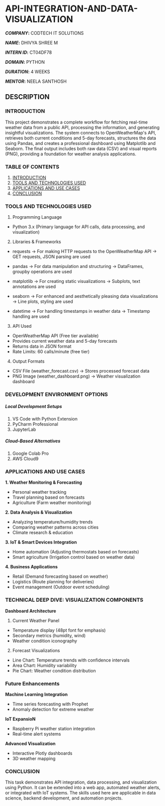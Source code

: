 # API-INTEGRATION-AND-DATA-VISUALIZATION

***COMPANY*:** CODTECH IT SOLUTIONS

***NAME*:** DHIVYA SHREE M

***INTERN ID*:** CT04DF78

***DOMAIN*:** PYTHON

***DURATION*:** 4 WEEKS

***MENTOR*:** NEELA SANTHOSH

## DESCRIPTION
### INTRODUCTION
This project demonstrates a complete workflow for fetching real-time weather data from a public API, processing the information, and generating insightful visualizations. The system connects to OpenWeatherMap's API, retrieves both current conditions and 5-day forecasts, structures the data using Pandas, and creates a professional dashboard using Matplotlib and Seaborn. The final output includes both raw data (CSV) and visual reports (PNG), providing a foundation for weather analysis applications.

### TABLE OF CONTENTS
1. [INTRODUCTION](#introduction)
2. [TOOLS AND TECHNOLOGIES USED](#tools-and-technologies-used)
3. [APPLICATIONS AND USE CASES](#applications-and-use-cases)
4. [CONCLUSION](#conclusion)

### TOOLS AND TECHNOLOGIES USED
1. Programming Language
- Python 3.x (Primary language for API calls, data processing, and visualization)

2. Libraries & Frameworks
- requests → For making HTTP requests to the OpenWeatherMap API
           → GET requests, JSON parsing are used
  
- pandas → For data manipulation and structuring
         → DataFrames, groupby operations are used
  
- matplotlib → For creating static visualizations
             → Subplots, text annotations are used
  
- seaborn → For enhanced and aesthetically pleasing data visualizations
          → Line plots, styling are used

- datetime → For handling timestamps in weather data
           →	Timestamp handling are used
  
3. API Used
- OpenWeatherMap API (Free tier available)
- Provides current weather data and 5-day forecasts
- Returns data in JSON format
- Rate Limits: 60 calls/minute (free tier)

4. Output Formats
- CSV File (weather_forecast.csv) → Stores processed forecast data
- PNG Image (weather_dashboard.png) → Weather visualization dashboard

### DEVELOPMENT ENVIRONMENT OPTIONS
##### Local Development Setups
1. VS Code with Python Extension
2. PyCharm Professional
3. JupyterLab
   
##### Cloud-Based Alternatives
1. Google Colab Pro
2. AWS Cloud9
   
### APPLICATIONS AND USE CASES
**1. Weather Monitoring & Forecasting**
- Personal weather tracking
- Travel planning based on forecasts
- Agriculture (Farm weather monitoring)

**2. Data Analysis & Visualization**
- Analyzing temperature/humidity trends
- Comparing weather patterns across cities
- Climate research & education

**3. IoT & Smart Devices Integration**
- Home automation (Adjusting thermostats based on forecasts)
- Smart agriculture (Irrigation control based on weather data)

**4. Business Applications**
- Retail (Demand forecasting based on weather)
- Logistics (Route planning for deliveries)
- Event management (Outdoor event scheduling)

### TECHNICAL DEEP DIVE: VISUALIZATION COMPONENTS
**Dashboard Architecture**
1. Current Weather Panel
- Temperature display (48pt font for emphasis)
- Secondary metrics (humidity, wind)
- Weather condition iconography

2. Forecast Visualizations
- Line Chart: Temperature trends with confidence intervals
- Area Chart: Humidity variability
- Pie Chart: Weather condition distribution

### Future Enhancements
**Machine Learning Integration**
- Time series forecasting with Prophet
- Anomaly detection for extreme weather

**IoT ExpansioN**
- Raspberry Pi weather station integration
- Real-time alert systems

**Advanced Visualization**
- Interactive Plotly dashboards
- 3D weather mapping

### CONCLUSION
This task demonstrates API integration, data processing, and visualization using Python. It can be extended into a web app, automated weather alerts, or integrated with IoT systems. The skills used here are applicable in data science, backend development, and automation projects.

